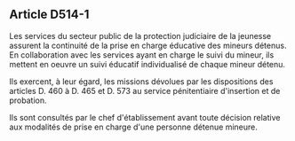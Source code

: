 Article D514-1
----
Les services du secteur public de la protection judiciaire de la jeunesse
assurent la continuité de la prise en charge éducative des mineurs détenus. En
collaboration avec les services ayant en charge le suivi du mineur, ils mettent
en oeuvre un suivi éducatif individualisé de chaque mineur détenu.

Ils exercent, à leur égard, les missions dévolues par les dispositions des
articles D. 460 à D. 465 et D. 573 au service pénitentiaire d'insertion et de
probation.

Ils sont consultés par le chef d'établissement avant toute décision relative aux
modalités de prise en charge d'une personne détenue mineure.
